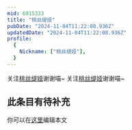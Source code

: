 ```yaml
---
mid: 6915333
title: "桃丝缇娅"
pubDate: "2024-11-04T11:22:08.936Z"
updatedDate: "2024-11-04T11:22:08.936Z"
profile:
  {
    Nickname: ["桃丝缇娅"],
  }
---
```


关注[桃丝缇娅](https://space.bilibili.com/6915333)谢谢喵~ 关注[桃丝缇娅](https://space.bilibili.com/6915333)谢谢喵~

## 此条目有待补充
你可以在[这里](https://github.com/Yuhanawa/VTuber.ICU/edit/master/src/content/v/桃丝缇娅/index.md)编辑本文
